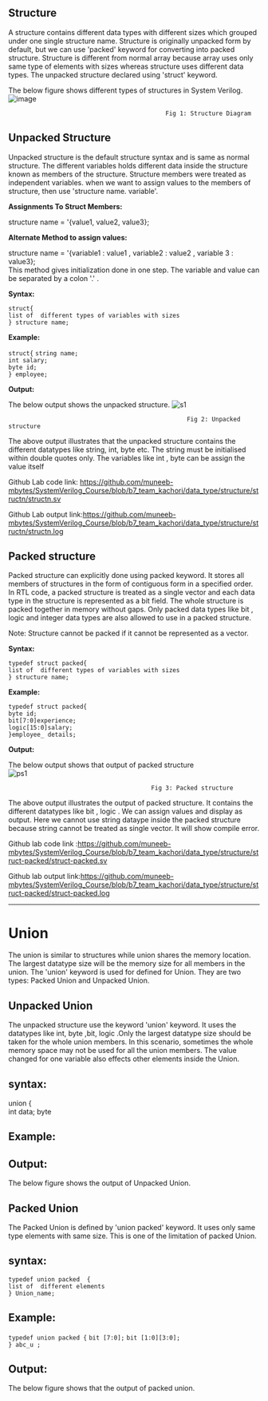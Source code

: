 ## Structure  

 A structure contains different data types with different sizes which grouped under one single structure name. Structure  is originally unpacked form by default, but we can use 'packed' keyword  for converting  into packed structure. Structure is different from normal array because array uses only same type of elements with sizes whereas structure uses different data types. The unpacked structure declared using 'struct' keyword.    
 
The below figure shows different types of structures in System Verilog.
![image](https://user-images.githubusercontent.com/110484152/186200139-5258a878-c717-4c94-8fa4-33a53a8d7680.png)  

                                                Fig 1: Structure Diagram  

## Unpacked Structure  
 
Unpacked structure is the default structure syntax and is same as normal structure. The different variables holds different data inside the structure known as members of the structure. Structure members were treated as independent variables. when we want to assign values to  the members of structure, then use 'structure name. variable'.    

****Assignments To Struct Members:****

structure name = '{value1, value2, value3};   

****Alternate Method to assign values:****  
 
 structure name = '{variable1 : value1 , variable2 : value2 , variable 3 : value3};  
This method gives initialization done in one step. The variable and value can be separated by a colon '.' .


 **Syntax:**

`struct{`    
        `list of  different types of variables with sizes`      
      `} structure name;`    

**Example:**    
 
`struct{` 
       `string name;`   
       `int salary;`  
       `byte id;`  
       `} employee;`    



 **Output:**   
   
The below output shows the unpacked structure.
![s1](https://user-images.githubusercontent.com/110484152/186596674-18bb7ee5-7000-4f59-aa2b-8909b0c94c66.png)

                                                      Fig 2: Unpacked structure  

The above output illustrates that the unpacked structure contains the different datatypes like string, int, byte etc. The string must be initialised within double quotes only. The variables like int , byte can be assign the value itself  

Github Lab code link: https://github.com/muneeb-mbytes/SystemVerilog_Course/blob/b7_team_kachori/data_type/structure/structn/structn.sv  

Github Lab output link:https://github.com/muneeb-mbytes/SystemVerilog_Course/blob/b7_team_kachori/data_type/structure/structn/structn.log


## **Packed structure**  
 
Packed structure can explicitly done using packed keyword. It stores all members of structures in the form of contiguous form in a specified order.
In RTL code, a packed structure is treated as a single vector and each data type in the structure is represented as a bit field. The whole structure is packed together in memory without gaps. Only packed data types like bit , logic  and integer data types are also  allowed to use  in a packed structure.

Note: Structure cannot be packed if it cannot be represented as a vector.     

 **Syntax:**  

`typedef struct packed{`  
`list of  different types of variables with sizes`  
`} structure name;`   

 **Example:**     

`typedef struct packed{`  
`byte id;`  
`bit[7:0]experience;`   
`logic[15:0]salary;`  
`}employee_ details;` 

 **Output:**     

The below output shows that output of packed structure  
![ps1](https://user-images.githubusercontent.com/110484152/186596534-8471a1dd-bdf0-401f-bfc7-2ecedd59157a.png)  

                                            Fig 3: Packed structure  

The above output illustrates the output of packed structure. It contains the different datatypes like bit , logic . We can assign values and  display as output. Here we cannot  use string dataype inside the packed structure because string cannot be treated as single vector. It will show compile error.    

Github lab code link :https://github.com/muneeb-mbytes/SystemVerilog_Course/blob/b7_team_kachori/data_type/structure/struct-packed/struct-packed.sv   

Github lab output link:https://github.com/muneeb-mbytes/SystemVerilog_Course/blob/b7_team_kachori/data_type/structure/struct-packed/struct-packed.log


----
# **Union**  

The union is similar to structures while union shares the memory location. The largest datatype size will be the memory size for all members in the union. The 'union' keyword is used for defined for Union. They are two types: Packed Union and Unpacked Union.   

## Unpacked Union  

The unpacked structure use the keyword 'union' keyword. It uses the datatypes like int, byte ,bit, logic .Only the largest datatype size should be taken for the whole union members. In this scenario, sometimes the whole memory space may not be used for all the union members. The value changed for one variable also effects other elements inside the Union. 

## syntax:  

union {  
int data;
byte

## Example:  


## Output:  
   
The below figure shows the output of Unpacked Union.  







## Packed Union    

The Packed Union is defined by 'union packed' keyword. It uses only same type elements with same size. This is one of the limitation of packed Union.


## syntax:  

`typedef union packed  {`  
`list of  different elements`  
`} Union_name;`  

## Example:  

`typedef union packed {` 
`bit [7:0];`
`bit [1:0][3:0];`  
`} abc_u ;`  

## Output:  

The below figure shows that the output of packed union.  







  



  

